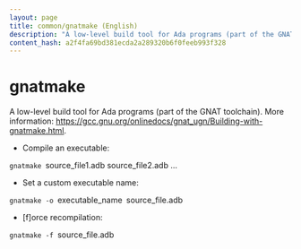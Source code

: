 ```yaml
---
layout: page
title: common/gnatmake (English)
description: "A low-level build tool for Ada programs (part of the GNAT toolchain)."
content_hash: a2f4fa69bd381ecda2a289320b6f0feeb993f328
---
```

# gnatmake

A low-level build tool for Ada programs (part of the GNAT toolchain).
More information: <https://gcc.gnu.org/onlinedocs/gnat_ugn/Building-with-gnatmake.html>.

- Compile an executable:

`gnatmake `<span class="tldr-var badge badge-pill bg-dark-lm bg-white-dm text-white-lm text-dark-dm font-weight-bold">source_file1.adb source_file2.adb ...</span>

- Set a custom executable name:

`gnatmake -o `<span class="tldr-var badge badge-pill bg-dark-lm bg-white-dm text-white-lm text-dark-dm font-weight-bold">executable_name</span>` `<span class="tldr-var badge badge-pill bg-dark-lm bg-white-dm text-white-lm text-dark-dm font-weight-bold">source_file.adb</span>

- [f]orce recompilation:

`gnatmake -f `<span class="tldr-var badge badge-pill bg-dark-lm bg-white-dm text-white-lm text-dark-dm font-weight-bold">source_file.adb</span>
